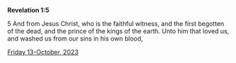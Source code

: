 **Revelation 1:5**

5 And from Jesus Christ, who is the faithful witness, and the first begotten of the dead, and the prince of the kings of the earth. Unto him that loved us, and washed us from our sins in his own blood,

[Friday 13-October, 2023](https://getbible.net/kjv/Revelation/1/5)
